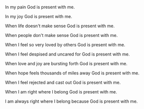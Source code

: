 In my pain
God is present with me.

In my joy
God is present with me.

When life doesn't make sense
God is present with me.

When people don't make sense
God is present with me.

When I feel so very loved by others
God is present with me.

When I feel despised and uncared for
God is present with me.

When love and joy are bursting forth
God is present with me.

When hope feels thousands of miles away
God is present with me.

When I feel rejected and cast out
God is present with me.

When I am right where I belong
God is present with me.

I am always right where I belong
because God is present with me.
